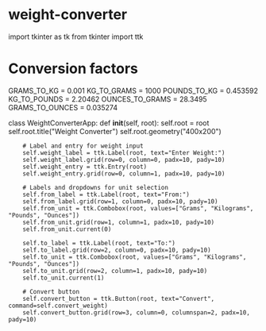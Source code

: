# weight-converter
import tkinter as tk
from tkinter import ttk

# Conversion factors
GRAMS_TO_KG = 0.001
KG_TO_GRAMS = 1000
POUNDS_TO_KG = 0.453592
KG_TO_POUNDS = 2.20462
OUNCES_TO_GRAMS = 28.3495
GRAMS_TO_OUNCES = 0.035274

class WeightConverterApp:
    def __init__(self, root):
        self.root = root
        self.root.title("Weight Converter")
        self.root.geometry("400x200")

        # Label and entry for weight input
        self.weight_label = ttk.Label(root, text="Enter Weight:")
        self.weight_label.grid(row=0, column=0, padx=10, pady=10)
        self.weight_entry = ttk.Entry(root)
        self.weight_entry.grid(row=0, column=1, padx=10, pady=10)

        # Labels and dropdowns for unit selection
        self.from_label = ttk.Label(root, text="From:")
        self.from_label.grid(row=1, column=0, padx=10, pady=10)
        self.from_unit = ttk.Combobox(root, values=["Grams", "Kilograms", "Pounds", "Ounces"])
        self.from_unit.grid(row=1, column=1, padx=10, pady=10)
        self.from_unit.current(0)

        self.to_label = ttk.Label(root, text="To:")
        self.to_label.grid(row=2, column=0, padx=10, pady=10)
        self.to_unit = ttk.Combobox(root, values=["Grams", "Kilograms", "Pounds", "Ounces"])
        self.to_unit.grid(row=2, column=1, padx=10, pady=10)
        self.to_unit.current(1)

        # Convert button
        self.convert_button = ttk.Button(root, text="Convert", command=self.convert_weight)
        self.convert_button.grid(row=3, column=0, columnspan=2, padx=10, pady=10)
